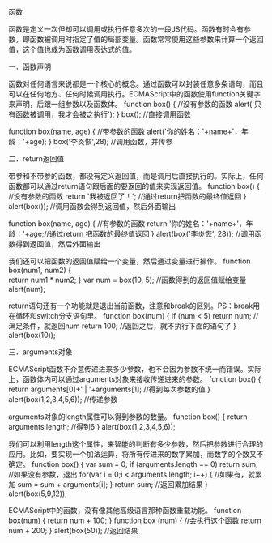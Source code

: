 函数

函数是定义一次但却可以调用或执行任意多次的一段JS代码。函数有时会有参数，即函数被调用时指定了值的局部变量。函数常常使用这些参数来计算一个返回值，这个值也成为函数调用表达式的值。

一．函数声明

函数对任何语言来说都是一个核心的概念。通过函数可以封装任意多条语句，而且可以在任何地方、任何时候调用执行。ECMAScript中的函数使用function关键字来声明，后跟一组参数以及函数体。
function box() {							//没有参数的函数
	alert('只有函数被调用，我才会被之执行');
}
box();									//直接调用函数

function box(name, age) {					//带参数的函数
	alert('你的姓名：'+name+'，年龄：'+age);
}
box('李炎恢',28);							//调用函数，并传参

二．return返回值

带参和不带参的函数，都没有定义返回值，而是调用后直接执行的。实际上，任何函数都可以通过return语句跟后面的要返回的值来实现返回值。
function box() {							//没有参数的函数
	return '我被返回了！';					//通过return把函数的最终值返回
}			
alert(box());								//调用函数会得到返回值，然后外面输出

function box(name, age) {					//有参数的函数
	return '你的姓名：'+name+'，年龄：'+age;//通过return 把函数的最终值返回
}
alert(box('李炎恢', 28));						//调用函数得到返回值，然后外面输出

我们还可以把函数的返回值赋给一个变量，然后通过变量进行操作。
function box(num1, num2) {					
	return num1 * num2;
}
var num = box(10, 5);						//函数得到的返回值赋给变量
alert(num);

return语句还有一个功能就是退出当前函数，注意和break的区别。PS：break用在循环和switch分支语句里。
function box(num) {	
	if (num < 5)  return num;				//满足条件，就返回num
	return 100;							//返回之后，就不执行下面的语句了
}
alert(box(10));


三．arguments对象

ECMAScript函数不介意传递进来多少参数，也不会因为参数不统一而错误。实际上，函数体内可以通过arguments对象来接收传递进来的参数。
function box() {
	return arguments[0]+' | '+arguments[1];		//得到每次参数的值
}
alert(box(1,2,3,4,5,6));						//传递参数

arguments对象的length属性可以得到参数的数量。
function box() {
	return arguments.length;					//得到6
}
alert(box(1,2,3,4,5,6));

我们可以利用length这个属性，来智能的判断有多少参数，然后把参数进行合理的应用。比如，要实现一个加法运算，将所有传进来的数字累加，而数字的个数又不确定。
function box() {
	var sum = 0;
	if (arguments.length == 0) return sum;		//如果没有参数，退出
	for(var i = 0;i < arguments.length; i++) {	//如果有，就累加
		sum = sum + arguments[i];
	}
	return sum;							//返回累加结果
}
alert(box(5,9,12));


ECMAScript中的函数，没有像其他高级语言那种函数重载功能。
function box(num) {
	return num + 100;
}
function box (num) {						//会执行这个函数
	return num + 200;
}
alert(box(50));								//返回结果
